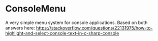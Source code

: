 # ConsoleMenu
A very simple menu system for console applications.
Based on both answers here: https://stackoverflow.com/questions/22131975/how-to-highlight-and-select-console-text-in-c-sharp-console
